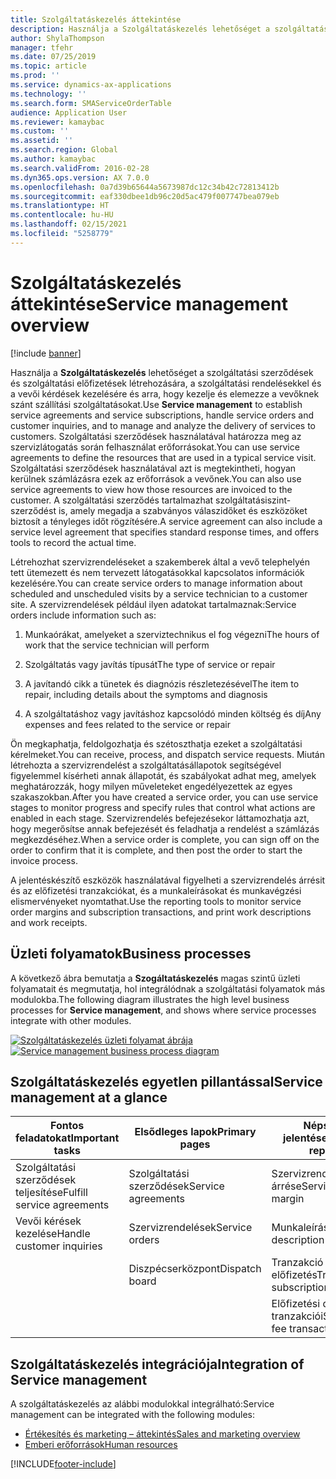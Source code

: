 ```yaml
---
title: Szolgáltatáskezelés áttekintése
description: Használja a Szolgáltatáskezelés lehetőséget a szolgáltatási szerződések és szolgáltatási előfizetések létrehozására, a szolgáltatási rendelésekkel és a vevői kérdések kezelésére és arra, hogy kezelje és elemezze a vevőknek szánt szállítási szolgáltatásokat.
author: ShylaThompson
manager: tfehr
ms.date: 07/25/2019
ms.topic: article
ms.prod: ''
ms.service: dynamics-ax-applications
ms.technology: ''
ms.search.form: SMAServiceOrderTable
audience: Application User
ms.reviewer: kamaybac
ms.custom: ''
ms.assetid: ''
ms.search.region: Global
ms.author: kamaybac
ms.search.validFrom: 2016-02-28
ms.dyn365.ops.version: AX 7.0.0
ms.openlocfilehash: 0a7d39b65644a5673987dc12c34b42c72813412b
ms.sourcegitcommit: eaf330dbee1db96c20d5ac479f007747bea079eb
ms.translationtype: HT
ms.contentlocale: hu-HU
ms.lasthandoff: 02/15/2021
ms.locfileid: "5258779"
---
```

# <a name="service-management-overview"></a><span data-ttu-id="3e5f3-103">Szolgáltatáskezelés áttekintése</span><span class="sxs-lookup"><span data-stu-id="3e5f3-103">Service management overview</span></span>

[!include [banner](../includes/banner.md)]


<span data-ttu-id="3e5f3-104">Használja a **Szolgáltatáskezelés** lehetőséget a szolgáltatási szerződések és szolgáltatási előfizetések létrehozására, a szolgáltatási rendelésekkel és a vevői kérdések kezelésére és arra, hogy kezelje és elemezze a vevőknek szánt szállítási szolgáltatásokat.</span><span class="sxs-lookup"><span data-stu-id="3e5f3-104">Use **Service management** to establish service agreements and service subscriptions, handle service orders and customer inquiries, and to manage and analyze the delivery of services to customers.</span></span> <span data-ttu-id="3e5f3-105">Szolgáltatási szerződések használatával határozza meg az szervizlátogatás során felhasználat erőforrásokat.</span><span class="sxs-lookup"><span data-stu-id="3e5f3-105">You can use service agreements to define the resources that are used in a typical service visit.</span></span> <span data-ttu-id="3e5f3-106">Szolgáltatási szerződések használatával azt is megtekintheti, hogyan kerülnek számlázásra ezek az erőforrások a vevőnek.</span><span class="sxs-lookup"><span data-stu-id="3e5f3-106">You can also use service agreements to view how those resources are invoiced to the customer.</span></span> <span data-ttu-id="3e5f3-107">A szolgáltatási szerződés tartalmazhat szolgáltatásiszint-szerződést is, amely megadja a szabványos válaszidőket és eszközöket biztosít a tényleges időt rögzítésére.</span><span class="sxs-lookup"><span data-stu-id="3e5f3-107">A service agreement can also include a service level agreement that specifies standard response times, and offers tools to record the actual time.</span></span>

<span data-ttu-id="3e5f3-108">Létrehozhat szervizrendeléseket a szakemberek által a vevő telephelyén tett ütemezett és nem tervezett látogatásokkal kapcsolatos információk kezelésére.</span><span class="sxs-lookup"><span data-stu-id="3e5f3-108">You can create service orders to manage information about scheduled and unscheduled visits by a service technician to a customer site.</span></span> <span data-ttu-id="3e5f3-109">A szervizrendelések például ilyen adatokat tartalmaznak:</span><span class="sxs-lookup"><span data-stu-id="3e5f3-109">Service orders include information such as:</span></span>

1.  <span data-ttu-id="3e5f3-110">Munkaórákat, amelyeket a szerviztechnikus el fog végezni</span><span class="sxs-lookup"><span data-stu-id="3e5f3-110">The hours of work that the service technician will perform</span></span>

2.  <span data-ttu-id="3e5f3-111">Szolgáltatás vagy javítás típusát</span><span class="sxs-lookup"><span data-stu-id="3e5f3-111">The type of service or repair</span></span>

3.  <span data-ttu-id="3e5f3-112">A javítandó cikk a tünetek és diagnózis részletezésével</span><span class="sxs-lookup"><span data-stu-id="3e5f3-112">The item to repair, including details about the symptoms and diagnosis</span></span>

4.  <span data-ttu-id="3e5f3-113">A szolgáltatáshoz vagy javításhoz kapcsolódó minden költség és díj</span><span class="sxs-lookup"><span data-stu-id="3e5f3-113">Any expenses and fees related to the service or repair</span></span>

<span data-ttu-id="3e5f3-114">Ön megkaphatja, feldolgozhatja és szétoszthatja ezeket a szolgáltatási kérelmeket.</span><span class="sxs-lookup"><span data-stu-id="3e5f3-114">You can receive, process, and dispatch service requests.</span></span> <span data-ttu-id="3e5f3-115">Miután létrehozta a szervizrendelést a szolgáltatásállapotok segítségével figyelemmel kísérheti annak állapotát, és szabályokat adhat meg, amelyek meghatározzák, hogy milyen műveleteket engedélyezettek az egyes szakaszokban.</span><span class="sxs-lookup"><span data-stu-id="3e5f3-115">After you have created a service order, you can use service stages to monitor progress and specify rules that control what actions are enabled in each stage.</span></span> <span data-ttu-id="3e5f3-116">Szervizrendelés befejezésekor láttamozhatja azt, hogy megerősítse annak befejezését és feladhatja a rendelést a számlázás megkezdéséhez.</span><span class="sxs-lookup"><span data-stu-id="3e5f3-116">When a service order is complete, you can sign off on the order to confirm that it is complete, and then post the order to start the invoice process.</span></span>

<span data-ttu-id="3e5f3-117">A jelentéskészítő eszközök használatával figyelheti a szervizrendelés árrésit és az előfizetési tranzakciókat, és a munkaleírásokat és munkavégzési elismervényeket nyomtathat.</span><span class="sxs-lookup"><span data-stu-id="3e5f3-117">Use the reporting tools to monitor service order margins and subscription transactions, and print work descriptions and work receipts.</span></span>

## <a name="business-processes"></a><span data-ttu-id="3e5f3-118">Üzleti folyamatok</span><span class="sxs-lookup"><span data-stu-id="3e5f3-118">Business processes</span></span>

<span data-ttu-id="3e5f3-119">A következő ábra bemutatja a **Szogáltatáskezelés** magas szintű üzleti folyamatait és megmutatja, hol integrálódnak a szolgáltatási folyamatok más modulokba.</span><span class="sxs-lookup"><span data-stu-id="3e5f3-119">The following diagram illustrates the high level business processes for **Service management**, and shows where service processes integrate with other modules.</span></span>

<span data-ttu-id="3e5f3-120">[![Szolgáltatáskezelés üzleti folyamat ábrája](./media/sm_home_page.gif)](./media/sm_home_page.gif)</span><span class="sxs-lookup"><span data-stu-id="3e5f3-120">[![Service management business process diagram](./media/sm_home_page.gif)](./media/sm_home_page.gif)</span></span>

## <a name="service-management-at-a-glance"></a><span data-ttu-id="3e5f3-121">Szolgáltatáskezelés egyetlen pillantással</span><span class="sxs-lookup"><span data-stu-id="3e5f3-121">Service management at a glance</span></span>

|<span data-ttu-id="3e5f3-122">Fontos feladatokat</span><span class="sxs-lookup"><span data-stu-id="3e5f3-122">Important tasks</span></span>           | <span data-ttu-id="3e5f3-123">Elsődleges lapok</span><span class="sxs-lookup"><span data-stu-id="3e5f3-123">Primary pages</span></span>                         |<span data-ttu-id="3e5f3-124">Népszerű jelentések</span><span class="sxs-lookup"><span data-stu-id="3e5f3-124">Popular reports</span></span>              |
|--------------------------|---------------------------------------|-----------------------------|
|<span data-ttu-id="3e5f3-125">Szolgáltatási szerződések teljesítése</span><span class="sxs-lookup"><span data-stu-id="3e5f3-125">Fulfill service agreements</span></span>|<span data-ttu-id="3e5f3-126">Szolgáltatási szerződések</span><span class="sxs-lookup"><span data-stu-id="3e5f3-126">Service agreements</span></span>                     |<span data-ttu-id="3e5f3-127">Szervizrendelés árrése</span><span class="sxs-lookup"><span data-stu-id="3e5f3-127">Service order margin</span></span>         |
|<span data-ttu-id="3e5f3-128">Vevői kérések kezelése</span><span class="sxs-lookup"><span data-stu-id="3e5f3-128">Handle customer inquiries</span></span> |<span data-ttu-id="3e5f3-129">Szervizrendelések</span><span class="sxs-lookup"><span data-stu-id="3e5f3-129">Service orders</span></span>                         |<span data-ttu-id="3e5f3-130">Munkaleírás</span><span class="sxs-lookup"><span data-stu-id="3e5f3-130">Work description</span></span>             |
|                          |<span data-ttu-id="3e5f3-131">Diszpécserközpont</span><span class="sxs-lookup"><span data-stu-id="3e5f3-131">Dispatch board</span></span>                         |<span data-ttu-id="3e5f3-132">Tranzakció - előfizetés</span><span class="sxs-lookup"><span data-stu-id="3e5f3-132">Transaction - subscription</span></span>   |
|                          |                                       |<span data-ttu-id="3e5f3-133">Előfizetési díj tranzakciói</span><span class="sxs-lookup"><span data-stu-id="3e5f3-133">Subscription fee transactions</span></span>|


## <a name="integration-of-service-management"></a><span data-ttu-id="3e5f3-134">Szolgáltatáskezelés integrációja</span><span class="sxs-lookup"><span data-stu-id="3e5f3-134">Integration of Service management</span></span>

<span data-ttu-id="3e5f3-135">A szolgáltatáskezelés az alábbi modulokkal integrálható:</span><span class="sxs-lookup"><span data-stu-id="3e5f3-135">Service management can be integrated with the following modules:</span></span>

  - [<span data-ttu-id="3e5f3-136">Értékesítés és marketing – áttekintés</span><span class="sxs-lookup"><span data-stu-id="3e5f3-136">Sales and marketing overview</span></span>](../sales-marketing/overview-sales-marketing.md)
  - [<span data-ttu-id="3e5f3-137">Emberi erőforrások</span><span class="sxs-lookup"><span data-stu-id="3e5f3-137">Human resources</span></span>](https://docs.microsoft.com/dynamics365/unified-operations/talent/index)

  



[!INCLUDE[footer-include](../../includes/footer-banner.md)]